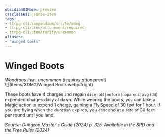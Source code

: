 ```yaml
---
obsidianUIMode: preview
cssclasses: json5e-item
tags:
- ttrpg-cli/compendium/src/5e/xdmg
- ttrpg-cli/item/attunement/required
- ttrpg-cli/item/rarity/uncommon
aliases: 
- "Winged Boots"
---
```

# Winged Boots
*Wondrous item, uncommon (requires attunement)*  
![](items/XDMG/Winged Boots.webp#right)


These boots have 4 charges and regain `dice:1d4|noform|noparens|avg` (`d4`) expended charges daily at dawn. While wearing the boots, you can take a [Magic](/3-Mechanics/CLI/actions.md#Magic) action to expend 1 charge, gaining a [Fly Speed](/3-Mechanics/CLI/variant-rules/fly-speed-xphb.md) of 30 feet for 1 hour. If you are flying when the duration expires, you descend at a rate of 30 feet per round until you land.

*Source: Dungeon Master's Guide (2024) p. 325. Available in the <span title='Systems Reference Document (5.2)'>SRD</span> and the Free Rules (2024)*